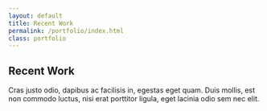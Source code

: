```yaml
---
layout: default
title: Recent Work
permalink: /portfolio/index.html
class: portfolio
---
```


## Recent Work

Cras justo odio, dapibus ac facilisis in, egestas eget quam. Duis mollis, est non commodo luctus, nisi erat porttitor ligula, eget lacinia odio sem nec elit.

